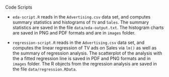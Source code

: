 Code Scripts

- `eda-script.R` reads in the `Advertising.csv` data set, and computes summary statistics and histograms of `TV` and `Sales`. The summary statistics are saved in the file `data/eda-output.txt`. The histogram charts are saved in PNG and PDF formats and are in `images` folder.

- `regression-script.R` reads in the `Advertising.csv` data set, and computes the linear regression of TV ads on Sales via `lm()` as well as the summary of regression analysis. The scatterplot of the analysis with the a fitted regression line is saved in PDF and PNG formats and in `images` folder. The R objects from the regression analysis are saved in the file `data/regression.RData`.  
